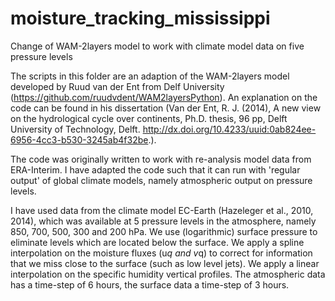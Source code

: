 # moisture_tracking_mississippi
Change of WAM-2layers model to work with climate model data on five pressure levels

The scripts in this folder are an adaption of the WAM-2layers model developed by Ruud van der Ent from Delf University (https://github.com/ruudvdent/WAM2layersPython).
An explanation on the code can be found in his dissertation (Van der Ent, R. J. (2014), A new view on the hydrological cycle over continents, Ph.D. thesis, 96 pp, Delft University of Technology, Delft. 
http://dx.doi.org/10.4233/uuid:0ab824ee-6956-4cc3-b530-3245ab4f32be.).

The code was originally written to work with re-analysis model data from ERA-Interim.
I have adapted the code such that it can run with 'regular output' of global climate models, namely atmospheric output on pressure levels.

I have used data from the climate model EC-Earth (Hazeleger et al., 2010, 2014), which was available at 5 pressure levels in the atmosphere,
namely 850, 700, 500, 300 and 200 hPa.
We use (logarithmic) surface pressure to eliminate levels which are located below the surface.
We apply a spline interpolation on the moisture fluxes (u*q and v*q) to correct for information that we miss close to the surface (such as low level jets).
We apply a linear interpolation on the specific humidity vertical profiles.
The atmospheric data has a time-step of 6 hours, the surface data a time-step of 3 hours.
